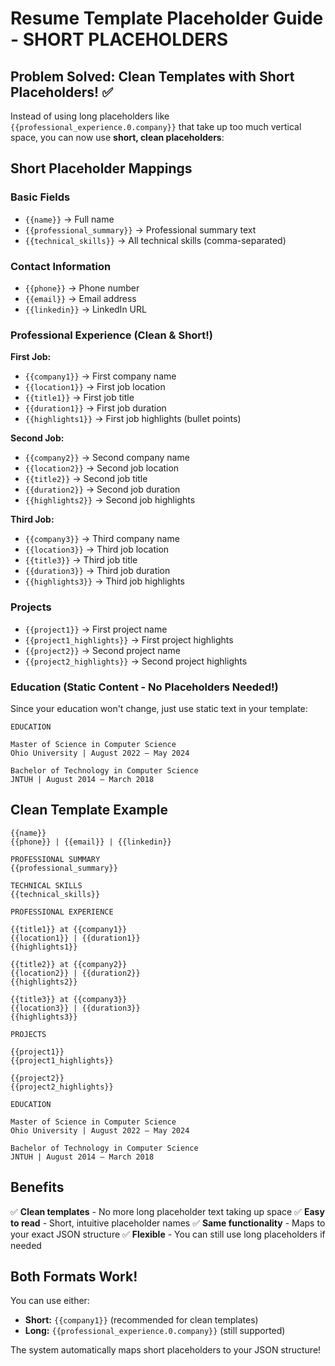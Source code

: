 # Resume Template Placeholder Guide - SHORT PLACEHOLDERS

## Problem Solved: Clean Templates with Short Placeholders! ✅

Instead of using long placeholders like `{{professional_experience.0.company}}` that take up too much vertical space, you can now use **short, clean placeholders**:

## Short Placeholder Mappings

### Basic Fields
- `{{name}}` → Full name
- `{{professional_summary}}` → Professional summary text
- `{{technical_skills}}` → All technical skills (comma-separated)

### Contact Information  
- `{{phone}}` → Phone number
- `{{email}}` → Email address
- `{{linkedin}}` → LinkedIn URL

### Professional Experience (Clean & Short!)
**First Job:**
- `{{company1}}` → First company name
- `{{location1}}` → First job location
- `{{title1}}` → First job title
- `{{duration1}}` → First job duration
- `{{highlights1}}` → First job highlights (bullet points)

**Second Job:**
- `{{company2}}` → Second company name
- `{{location2}}` → Second job location
- `{{title2}}` → Second job title
- `{{duration2}}` → Second job duration
- `{{highlights2}}` → Second job highlights

**Third Job:**
- `{{company3}}` → Third company name
- `{{location3}}` → Third job location
- `{{title3}}` → Third job title
- `{{duration3}}` → Third job duration
- `{{highlights3}}` → Third job highlights

### Projects
- `{{project1}}` → First project name
- `{{project1_highlights}}` → First project highlights
- `{{project2}}` → Second project name
- `{{project2_highlights}}` → Second project highlights

### Education (Static Content - No Placeholders Needed!)
Since your education won't change, just use static text in your template:

```
EDUCATION

Master of Science in Computer Science
Ohio University | August 2022 – May 2024

Bachelor of Technology in Computer Science
JNTUH | August 2014 – March 2018
```

## Clean Template Example

```
{{name}}
{{phone}} | {{email}} | {{linkedin}}

PROFESSIONAL SUMMARY
{{professional_summary}}

TECHNICAL SKILLS
{{technical_skills}}

PROFESSIONAL EXPERIENCE

{{title1}} at {{company1}}
{{location1}} | {{duration1}}
{{highlights1}}

{{title2}} at {{company2}}
{{location2}} | {{duration2}}
{{highlights2}}

{{title3}} at {{company3}}
{{location3}} | {{duration3}}
{{highlights3}}

PROJECTS

{{project1}}
{{project1_highlights}}

{{project2}}
{{project2_highlights}}

EDUCATION

Master of Science in Computer Science
Ohio University | August 2022 – May 2024

Bachelor of Technology in Computer Science
JNTUH | August 2014 – March 2018
```

## Benefits

✅ **Clean templates** - No more long placeholder text taking up space
✅ **Easy to read** - Short, intuitive placeholder names
✅ **Same functionality** - Maps to your exact JSON structure
✅ **Flexible** - You can still use long placeholders if needed

## Both Formats Work!

You can use either:
- **Short:** `{{company1}}` (recommended for clean templates)
- **Long:** `{{professional_experience.0.company}}` (still supported)

The system automatically maps short placeholders to your JSON structure!